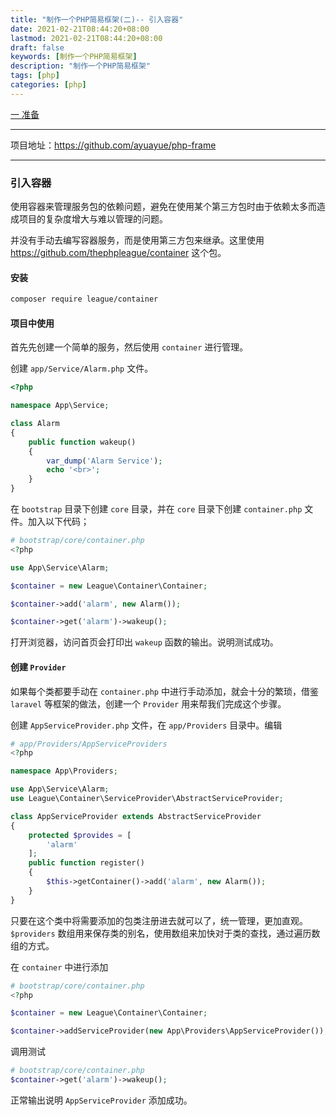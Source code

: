 ```yaml
---
title: "制作一个PHP简易框架(二)-- 引入容器"
date: 2021-02-21T08:44:20+08:00
lastmod: 2021-02-21T08:44:20+08:00
draft: false
keywords: [制作一个PHP简易框架]
description: "制作一个PHP简易框架"
tags: [php]
categories: [php]
---
```


[一 准备](https://www.caoayu.xyz/post/php-frame01)



---

项目地址：https://github.com/ayuayue/php-frame

---



### 引入容器

使用容器来管理服务包的依赖问题，避免在使用某个第三方包时由于依赖太多而造成项目的复杂度增大与难以管理的问题。

并没有手动去编写容器服务，而是使用第三方包来继承。这里使用 https://github.com/thephpleague/container 这个包。

#### 安装

```bash
composer require league/container
```

#### 项目中使用

首先先创建一个简单的服务，然后使用 `container` 进行管理。

创建 `app/Service/Alarm.php` 文件。

```php
<?php

namespace App\Service;

class Alarm
{
    public function wakeup()
    {
        var_dump('Alarm Service');
        echo '<br>';
    }
}

```

在 `bootstrap` 目录下创建 `core` 目录，并在 `core` 目录下创建 `container.php` 文件。加入以下代码；

```php
# bootstrap/core/container.php
<?php

use App\Service\Alarm;

$container = new League\Container\Container;

$container->add('alarm', new Alarm());

$container->get('alarm')->wakeup();
```

打开浏览器，访问首页会打印出 `wakeup` 函数的输出。说明测试成功。

#### 创建 `Provider` 

如果每个类都要手动在 `container.php` 中进行手动添加，就会十分的繁琐，借鉴 `laravel` 等框架的做法，创建一个 `Provider` 用来帮我们完成这个步骤。

创建 `AppServiceProvider.php` 文件，在 `app/Providers` 目录中。编辑

```php
# app/Providers/AppServiceProviders
<?php

namespace App\Providers;

use App\Service\Alarm;
use League\Container\ServiceProvider\AbstractServiceProvider;

class AppServiceProvider extends AbstractServiceProvider
{
    protected $provides = [
        'alarm'
    ];
    public function register()
    {
        $this->getContainer()->add('alarm', new Alarm());
    }
}
```

只要在这个类中将需要添加的包类注册进去就可以了，统一管理，更加直观。`$providers` 数组用来保存类的别名，使用数组来加快对于类的查找，通过遍历数组的方式。

在 `container` 中进行添加

```php
# bootstrap/core/container.php
<?php

$container = new League\Container\Container;

$container->addServiceProvider(new App\Providers\AppServiceProvider());
```

调用测试

```php
# bootstrap/core/container.php
$container->get('alarm')->wakeup();
```

正常输出说明 `AppServiceProvider` 添加成功。